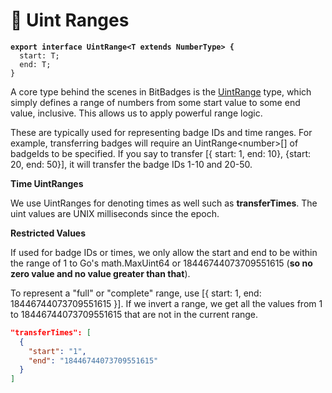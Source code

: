 # 🔢 Uint Ranges

<pre class="language-typescript"><code class="lang-typescript"><strong>export interface UintRange&#x3C;T extends NumberType> {
</strong>  start: T;
  end: T;
}
</code></pre>

A core type behind the scenes in BitBadges is the [UintRange](https://bitbadges.github.io/bitbadgesjs/packages/proto/docs/interfaces/UintRange.html) type, which simply defines a range of numbers from some start value to some end value, inclusive. This allows us to apply powerful range logic.

These are typically used for representing badge IDs and time ranges. For example, transferring badges will require an UintRange\<number>\[] of badgeIds to be specified. If you say to transfer \[{ start: 1, end: 10}, {start: 20, end: 50}], it will transfer the badge IDs 1-10 and 20-50.

**Time UintRanges**

We use UintRanges for denoting times as well such as **transferTimes**. The uint values are UNIX milliseconds since the epoch.

**Restricted Values**

If used for badge IDs or times, we only allow the start and end to be within the range of 1 to Go's math.MaxUint64 or 18446744073709551615 (**so no zero value and no value greater than that**).

To represent a "full" or "complete" range, use \[{ start: 1, end: 18446744073709551615 }]. If we invert a range, we get all the values from 1 to 18446744073709551615 that are not in the current range.

```json
"transferTimes": [
  {
    "start": "1",
    "end": "18446744073709551615"
  }
]
```
